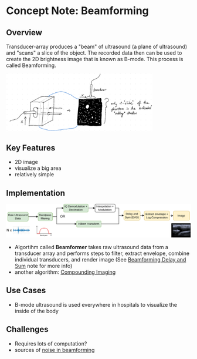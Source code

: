 # Concept Note: Beamforming

## Overview
<!-- Provide a brief overview of the concept, highlighting its purpose and significance.-->

Transducer-array produces a "beam" of ultrasound (a plane of ultrasound) and "scans" a slice of the object. The recorded data then can be used to create the 2D brightness image that is known as B-mode. This process is called Beamforming. 

<img src="../media/beamforming_image_sketch.png" width="400">


## Key Features
<!-- [Enumerate the key features or characteristics of the concept.] -->

- 2D image
- visualize a big area
- relatively simple


## Implementation
<!-- [Outline the steps or process required to implement the concept.] -->


<img src='../juypter/images/ex6_beamforming.drawio.png' width="1000">

- Algortihm called **Beamformer** takes raw ultrasound data from a transducer array and performs steps to filter, extract envelope, combine individual transducers, and render image (See [Beamforming Delay and Sum](beamforming_DAS.md) note for more info)
- another algorithm: [Compounding Imaging]()

## Use Cases
<!-- [Provide examples or scenarios where the concept can be applied.] -->


- B-mode ultrasound is used everywhere in hospitals to visualize the inside of the body

## Challenges
<!-- [Identify any potential challenges or obstacles that may arise during the implementation of the concept.] -->


- Requires lots of computation?
- sources of [noise in beamforming](<noise in beamforming.md>)